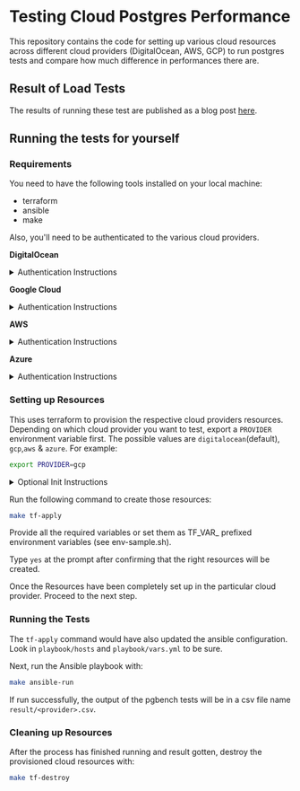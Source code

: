 # Testing Cloud Postgres Performance

This repository contains the code for setting up various cloud resources across
different cloud providers (DigitalOcean, AWS, GCP) to run postgres tests
and compare how much difference in performances there are.

## Result of Load Tests

The results of running these test are published as a blog post [here](https://blog.perfects.engineering/cloud_postgres_performance_1).


## Running the tests for yourself

### Requirements

You need to have the following tools installed on your local machine:

- terraform
- ansible
- make

Also, you'll need to be authenticated to the various cloud providers.

**DigitalOcean**

<details>
  <summary>Authentication Instructions</summary>
  
  You'll need an api token and have it exported as an environment variable named `TF_VAR_do_token`.
</details>

**Google Cloud**

<details>
  <summary>Authentication Instructions</summary>

  The straightforward approach to authenticate is using `gcloud`.
  ```sh
  gcloud auth application-default login
  ```

  If you don't have gcloud install it from [here](https://cloud.google.com/sdk/docs/install).

  Also, if your google cloud project is new, you'll need to enable the following APIs:

  ```sh
  gcloud services enable compute.googleapis.com
  gcloud services enable sqladmin.googleapis.com
  gcloud services enable servicenetworking.googleapis.com
  ```
</details>

**AWS**

<details>
  <summary>Authentication Instructions</summary>

  See the various ways you can authenticate AWS [here](https://registry.terraform.io/providers/hashicorp/aws/latest/docs#authentication-and-configuration).
  The straightforward way will be to create an Access Token (ID and Secret) for a user with 
  enough permissions to provision EC2 and RDS instances and export them as environment variables:

  ```sh
  export AWS_ACCESS_KEY_ID="<<access_key_id>>"
  export AWS_SECRET_ACCESS_KEY="<<access_key_secret>>"
  ```
</details>

**Azure**

<details>
  <summary>Authentication Instructions</summary>

  Follow the appropriate instruction on the [Azure Website](https://learn.microsoft.com/en-us/cli/azure/install-azure-cli) to install the CLI.

  After the `az` CLI tool has been installed, run the following command to authenticate:

  ```sh
  az login
  ```
</details>

### Setting up Resources

This uses terraform to provision the respective cloud providers resources.
Depending on which cloud provider you want to test, export a `PROVIDER` environment variable first.
The possible values are `digitalocean`(default), `gcp`,`aws` & `azure`. For example:

```sh
export PROVIDER=gcp
```

<details>
  <summary>Optional Init Instructions</summary>

  If this is your first time running any terraform command for your provider, then you need to run:
  ```sh
  make tf-init
  ```
</details>

Run the following command to create those resources:

```sh
make tf-apply
```

Provide all the required variables or set them as TF_VAR_ prefixed environment variables (see env-sample.sh).

Type `yes` at the prompt after confirming that the right resources will be created.

Once the Resources have been completely set up in the particular cloud provider. Proceed to the next step.
### Running the Tests

The `tf-apply` command would have also updated the ansible configuration. Look in `playbook/hosts` and `playbook/vars.yml` to be sure.

Next, run the Ansible playbook with:

```sh
make ansible-run
```

If run successfully, the output of the pgbench tests will be in a csv file name `result/<provider>.csv`.

### Cleaning up Resources

After the process has finished running and result gotten, destroy the provisioned cloud resources with:

```sh
make tf-destroy
```